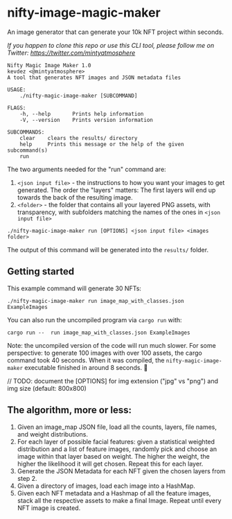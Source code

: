 # nifty-image-magic-maker
An image generator that can generate your 10k NFT project within seconds.

_If you happen to clone this repo or use this CLI tool, please follow me on Twitter: https://twitter.com/mintyatmosphere_

```
Nifty Magic Image Maker 1.0
kevdez <@mintyatmosphere>
A tool that generates NFT images and JSON metadata files

USAGE:
    ./nifty-magic-image-maker [SUBCOMMAND]

FLAGS:
    -h, --help       Prints help information
    -V, --version    Prints version information

SUBCOMMANDS:
    clear    clears the results/ directory
    help     Prints this message or the help of the given subcommand(s)
    run
```

The two arguments needed for the "run" command are:

1. `<json input file>` - the instructions to how you want your images to get generated. The order the "layers" matters: The first layers will end up towards the back of the resulting image.
2. `<folder>` - the folder that contains all your layered PNG assets, with transparency, with subfolders matching the names of the ones in `<json input file>`

```
./nifty-magic-image-maker run [OPTIONS] <json input file> <images folder>
```

The output of this command will be generated into the `results/` folder.

## Getting started 

This example command will generate 30 NFTs:
```
./nifty-magic-image-maker run image_map_with_classes.json ExampleImages
```

You can also run the uncompiled program via `cargo run` with:
```
cargo run --  run image_map_with_classes.json ExampleImages
```

Note: the uncompiled version of the code will run much slower. For some perspective: to generate 100 images with over 100 assets, the cargo command took 40 seconds. When it was compiled, the `nifty-magic-image-maker` executable finished in around 8 seconds. 🚀

// TODO: document the [OPTIONS] for img extension ("jpg" vs "png") and img size (default: 800x800)

## The algorithm, more or less:

1. Given an image_map JSON file, load all the counts, layers, file names, and weight distributions. 
2. For each layer of possible facial features: given a statistical weighted distribution and a list of feature images, randomly pick and choose an image within that layer based on weight. The higher the weight, the higher the likelihood it will get chosen. Repeat this for each layer.
3. Generate the JSON Metadata for each NFT given the chosen layers from step 2.
4. Given a directory of images, load each image into a HashMap.
5. Given each NFT metadata and a Hashmap of all the feature images, stack all the respective assets to make a final Image. Repeat until every NFT image is created.
